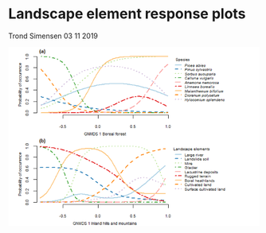 Landscape element response plots
================
Trond Simensen
03 11 2019

![](Landscape_element_response_plots3_files/figure-gfm/unnamed-chunk-5-1.png)<!-- -->
